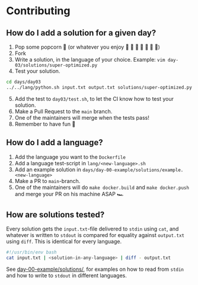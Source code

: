 # Contributing

## How do I add a solution for a given day?

1. Pop some popcorn :popcorn: (or whatever you enjoy :lollipop: :champagne: :milk_glass: :wine_glass: :tropical_drink: :chocolate_bar: :beer:)
2. Fork
3. Write a solution, in the language of your choice. Example: `vim day-03/solutions/super-optimized.py`
4. Test your solution.

```sh
cd days/day03
../../lang/python.sh input.txt output.txt solutions/super-optimized.py
```

5. Add the test to `day03/test.sh`, to let the CI know how to test your solution.
6. Make a Pull Request to the `main` branch.
7. One of the maintainers will merge when the tests pass!
8. Remember to have fun :tada:


## How do I add a language?

1. Add the language you want to the `Dockerfile`
2. Add a language test-script in `lang/<new-language>.sh`
3. Add an example solution in `days/day-00-example/solutions/example.<new-language>`
4. Make a PR to `main`-branch.
5. One of the maintainers will do `make docker.build` and `make docker.push` and merge your PR on his machine ASAP :racing_car:

## How are solutions tested?

Every solution gets the `input.txt`-file delivered to `stdin` using `cat`, and whatever is written to `stdout` is compared for equality against `output.txt` using `diff`. This is identical for every language.

```sh
#!/usr/bin/env bash
cat input.txt | <solution-in-any-language> | diff - output.txt
```
See [day-00-example/solutions/](https://github.com/Arxcis/adventofcode2020/tree/main/days/day-00-example/solutions), for examples on how to read from `stdin` and how to write to `stdout` in different languages.
